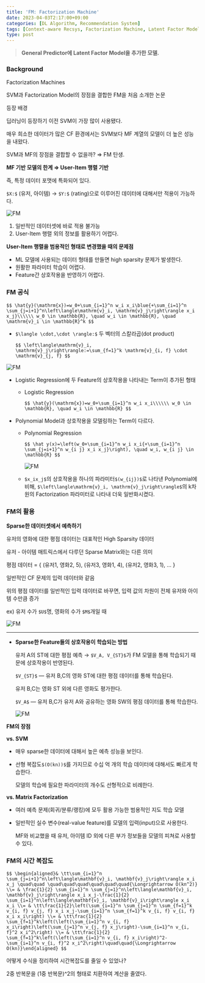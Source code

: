 ```yaml
---
title: 'FM: Factorization Machine'
date: 2023-04-03T2:17:00+09:00
categories: [DL Algorithm, Recommendation System]
tags: [Context-aware Recsys, Factorization Machine, Latent Factor Model]
type: post
---
```

> **General Predictor에 Latent Factor Model을 추가한 모델.**


### Background

Factorization Machines

SVM과 Factorization Model의 장점을 결합한 FM을 처음 소개한 논문

등장 배경

딥러닝이 등장하기 이전 SVM이 가장 많이 사용됐다.

매우 희소한 데이터가 많은 CF 환경에서는 SVM보다 MF 계열의 모델이 더 높은 성능을 내왔다.

SVM과 MF의 장점을 결합할 수 없을까? ⇒ FM 탄생.

**MF 기반 모델의 한계 ⇒ User-Item 행렬 기반**

즉, 특정 데이터 포맷에 특화되어 있다.

`$X:$` (유저, 아이템) → `$Y:$` (rating)으로 이루어진 데이터에 대해서만 적용이 가능하다.

![FM](/imgs/FM_5.png)

1. 일반적인 데이터셋에 바로 적용 불가능
2. User-Item 행렬 외의 정보를 활용하기 어렵다.

**User-Item 행렬을 범용적인 형태로 변경했을 때의 문제점**

- ML 모델에 사용되는 데이터 형태를 만들면 high sparsity 문제가 발생한다.
- 원활한 파라미터 학습이 어렵다.
- Feature간 상호작용을 반영하기 어렵다.

### FM 공식

`$$
\hat{y}(\mathrm{x})=w_0+\sum_{i=1}^n w_i x_i\blue{+\sum_{i=1}^n \sum_{j=i+1}^n\left\langle\mathrm{v}_i, \mathrm{v}_j\right\rangle x_i x_j}\\\\\\
w_0 \in \mathbb{R}, \quad w_i \in \mathbb{R}, \quad \mathrm{v}_i \in \mathbb{R}^k
$$`

- `$\langle \cdot,\cdot \rangle:$` 두 벡터의 스칼라곱(dot product)
    
    `$$
    \left\langle\mathrm{v}_i, \mathrm{v}_j\right\rangle:=\sum_{f=1}^k \mathrm{v}_{i, f} \cdot \mathrm{v}_{j, f}
    $$`
    

![FM](/imgs/FM_1.png)

- Logistic Regression에 두 Feature의 상호작용을 나타내는 Term이 추가된 형태
    - Logistic Regression
        
        `$$
        \hat{y}(\mathrm{x})=w_0+\sum_{i=1}^n w_i x_i\\\\\\
        w_0 \in \mathbb{R}, \quad w_i \in \mathbb{R}
        $$`
        
- Polynomial Model과 상호작용을 모델링하는 Term이 다르다.
    - Polynomial Regression
        
        `$$
        \hat y(x)=\left(w_0+\sum_{i=1}^n w_i x_i{+\sum_{i=1}^n \sum_{j=i+1}^n w_{i j} x_i x_j}\right), \quad w_i, w_{i j} \in \mathbb{R}
        $$`
        
        ![FM](/imgs/FM_2.png)
        
    - `$x_ix_j$`의 상호작용을 하나의 파라미터`$(w_{ij})$`로 나타낸 Polynomial에 비해, 
    `$\left\langle\mathrm{v}_i, \mathrm{v}_j\right\rangle$`의 k차원의 Factorization 파라미터로 나타내 더욱 일반화시켰다.

### FM의 활용

**Sparse한 데이터셋에서 예측하기**

유저의 영화에 대한 평점 데이터는 대표적인 High Sparsity 데이터

유저 - 아이템 매트릭스에서 다루던 Sparse Matrix와는 다른 의미

평점 데이터 = { (유저1, 영화2, 5), (유저3, 영화1, 4), (유저2, 영화3, 1), … }

일반적인 CF 문제의 입력 데이터와 같음

위의 평점 데이터를 일반적인 입력 데이터로 바꾸면, 입력 값의 차원이 전체 유저와 아이템 수만큼 증가

ex) 유저 수가 `$U$`명, 영화의 수가 `$M$`개일 때

![FM](/imgs/FM_3.png)

---

- **Sparse한 Feature들의 상호작용이 학습되는 방법**
    
    유저 A의 ST에 대한 평점 예측 → `$V_A, V_{ST}$`가 FM 모델을 통해 학습되기 때문에 상호작용이 반영된다.
    
    `$V_{ST}$` — 유저 B,C의 영화 ST에 대한 평점 데이터를 통해 학습된다.
    
    유저 B,C는 영화 ST 외에 다른 영화도 평가한다.
    
    `$V_A$` — 유저 B,C가 유저 A와 공유하는 영화 SW의 평점 데이터를 통해 학습한다.
    
    ![FM](/imgs/FM_4.png)
    

**FM의 장점**

**vs. SVM**

- 매우 sparse한 데이터에 대해서 높은 예측 성능을 보인다.
- 선형 복잡도`$(O(kn))$`를 가지므로 수십 억 개의 학습 데이터에 대해서도 빠르게 학습한다.
    
    모델의 학습에 필요한 파라미터의 개수도 선형적으로 비례한다.
    

**vs. Matrix Factorization**

- 여러 예측 문제(회귀/분류/랭킹)에 모두 활용 가능한 범용적인 지도 학습 모델
- 일반적인 실수 변수(real-value feature)를 모델의 입력(input)으로 사용한다.
    
    MF와 비교했을 때 유저, 아이템 ID 외에 다른 부가 정보들을 모델의 피쳐로 사용할 수 있다.
    

### FM의 시간 복잡도

`$$
\begin{aligned}& \tt\sum_{i=1}^n \sum_{j=i+1}^n\left\langle\mathbf{v}_i, \mathbf{v}_j\right\rangle x_i x_j \quad\quad \quad\quad\quad\quad\quad\quad{\Longrightarrow O(kn^2)} \\= & \frac{1}{2} \sum_{i=1}^n \sum_{j=1}^n\left\langle\mathbf{v}_i, \mathbf{v}_j\right\rangle x_i x_j-\frac{1}{2} \sum_{i=1}^n\left\langle\mathbf{v}_i, \mathbf{v}_i\right\rangle x_i x_i \\= & \tt\frac{1}{2}\left(\sum_{i=1}^n \sum_{j=1}^n \sum_{f=1}^k v_{i, f} v_{j, f} x_i x_j-\sum_{i=1}^n \sum_{f=1}^k v_{i, f} v_{i, f} x_i x_i\right) \\= & \tt\frac{1}{2} \sum_{f=1}^k\left(\left(\sum_{i=1}^n v_{i, f} x_i\right)\left(\sum_{j=1}^n v_{j, f} x_j\right)-\sum_{i=1}^n v_{i, f}^2 x_i^2\right) \\= & \tt\frac{1}{2} \sum_{f=1}^k\left(\left(\sum_{i=1}^n v_{i, f} x_i\right)^2-\sum_{i=1}^n v_{i, f}^2 x_i^2\right)\quad\quad{\Longrightarrow O(kn)}\end{aligned}
$$`

어떻게 수식을 정리하여 시간복잡도를 줄일 수 있었나?

2중 반복문을 (1중 반복문)^2의 형태로 치환하여 계산을 줄였다.
